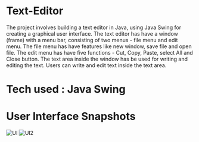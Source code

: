 # Text-Editor

The project involves building a text editor in Java, using Java Swing for creating a graphical user interface.
The text editor has have a window (frame) with a menu bar, consisting of two menus - file menu and edit menu.
The file menu has have features like new window, save file and open file.
The edit menu has have five functions - Cut, Copy, Paste, select All and Close button.
The text area inside the window has be used for writing and editing the text.
Users can write and edit text inside the text area.

# Tech used : Java Swing

# User Interface Snapshots
![UI](https://github.com/Sandy177000/Text-Editor/assets/112424645/0b46556a-4412-474d-b224-03d305cadb40)
![UI2](https://github.com/Sandy177000/Text-Editor/assets/112424645/4a5084b0-c635-4101-9878-16c45259545a)
